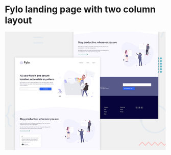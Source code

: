 # Fylo landing page with two column layout

![Design preview for the Fylo landing page with two column layout challenge](./design/desktop-preview.jpg)
